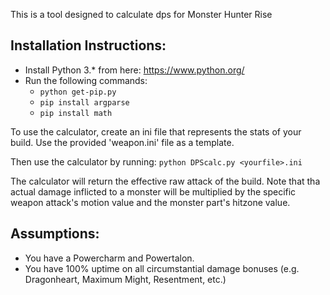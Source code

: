 This is a tool designed to calculate dps for Monster Hunter Rise

## Installation Instructions:
 * Install Python 3.* from here: https://www.python.org/
 * Run the following commands:
    * `python get-pip.py `
    * `pip install argparse`
    * `pip install math`

To use the calculator, create an ini file that represents the stats of your build. Use the provided 'weapon.ini' file as
a template.

Then use the calculator by running: `python DPScalc.py <yourfile>.ini`

The calculator will return the effective raw attack of the build.
Note that tha actual damage inflicted to a monster will be multiplied by the specific weapon attack's motion value and the monster part's hitzone value.

## Assumptions:
* You have a Powercharm and Powertalon.
* You have 100% uptime on all circumstantial damage bonuses (e.g. Dragonheart, Maximum Might, Resentment, etc.)